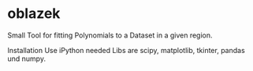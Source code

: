 # oblazek
Small Tool for fitting Polynomials to a Dataset in a given region.

Installation
Use iPython
needed Libs are scipy, matplotlib, tkinter, pandas und numpy.

